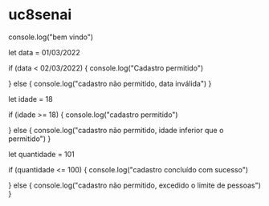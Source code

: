 # uc8senai

console.log("bem vindo")

let data = 01/03/2022

if (data < 02/03/2022) {
    console.log("Cadastro permitido")
    
} else {
    console.log("cadastro não permitido, data inválida")
}

let idade = 18

if (idade >= 18) {
    console.log("cadastro permitido")
    
} else {
    console.log("cadastro não permitido, idade inferior que o permitido")
}

let quantidade = 101

if (quantidade <= 100) {
    console.log("cadastro concluído com sucesso")
    
} else {
    console.log("cadastro não permitido, excedido o limite de pessoas")
}

